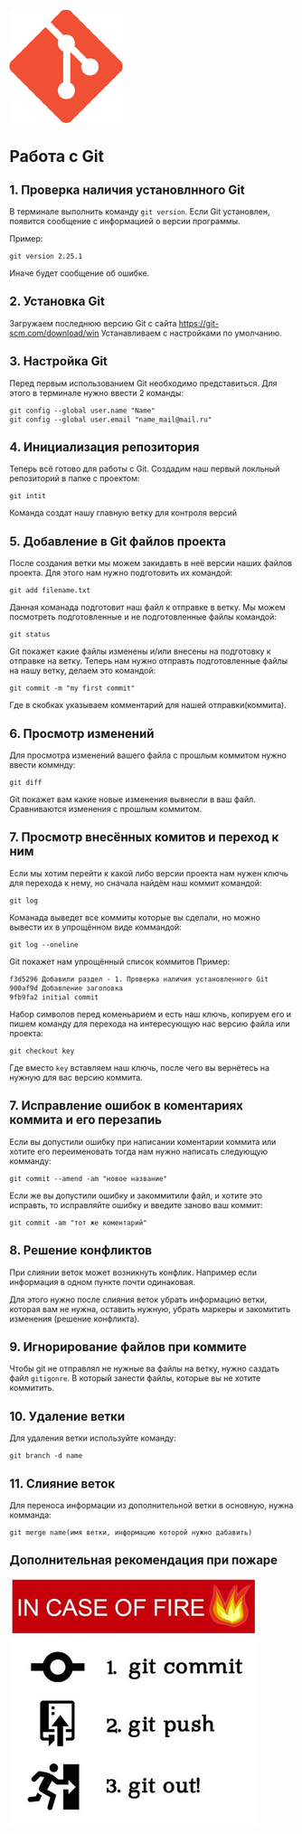 ![Logo](git.png)
# Работа с Git

## 1. Проверка наличия установлнного Git
В терминале выполнить команду `git version`.
Если Git установлен, появится сообщение с информацией о версии программы.

Пример:
```
git version 2.25.1
```

Иначе будет сообщение об ошибке.

## 2. Установка Git
Загружаем последнюю версию Git с сайта 
https://git-scm.com/download/win
Устанавливаем с настройками по умолчанию.

## 3. Настройка Git
Перед первым использованием Git необходимо представиться. Для этого в терминале нужно ввести 2 команды:
```
git config --global user.name "Name"
git config --global user.email "name_mail@mail.ru"
```

## 4. Инициализация репозитория
Теперь всё готово для работы с Git. Создадим наш первый локльный репозиторий в папке с проектом:
```
git intit
```
Команда создат нашу главную ветку для контроля версий

## 5. Добавление в Git файлов проекта
После создания ветки мы можем закидавть в неё версии наших файлов проекта. Для этого нам нужно подготовить их командой:
```
git add filename.txt
```
Данная команада подготовит наш файл к отправке в ветку. Мы можем посмотреть подготовленные и не подготовленные файлы командой:
```
git status
```
Git покажет какие файлы изменены и/или внесены на подготовку к отправке на ветку.
Теперь нам нужно отправть подготовленные файлы на нашу ветку, делаем это командой:
```
git commit -m "my first commit"
```
Где в скобках указываем комментарий для нашей отправки(коммита).

## 6. Просмотр изменений
Для просмотра изменений вашего файла с прошлым коммитом нужно ввести коммнду:
```
git diff
```
Git покажет вам какие новые изменения вывнесли в ваш файл. Сравниваются изменения с прошлым коммитом.

## 7. Просмотр внесённых комитов и переход к ним
Если мы хотим перейти к какой либо версии проекта нам нужен ключь для перехода к нему, но сначала найдём наш коммит командой:
```
git log
```
Команада выведет все коммиты которые вы сделали, но можно вывести их в упрощённом виде коммандой:
```
git log --oneline
```
Git покажет нам упрощённый список коммитов
Пример:
```
f3d5296 Добавили раздел - 1. Проверка наличия установленного Git
900af9d Добавление заголовка
9fb9fa2 initial commit
```
Набор символов перед коменьарием и есть наш ключь, копируем его и пишем команду для перехода на интересующую нас версию файла или проекта:
```
git checkout key
```
Где вместо `key` вставляем наш ключь, после чего вы вернётесь на нужную для вас версию коммита.

## 7. Исправление ошибок в коментариях коммита и его перезапиь 
Если вы допустили ошибку при написании коментарии коммита или хотите его переименовать тогда нам нужно написать следующую комманду:
```
git commit --amend -am "новое название"
```
Если же вы допустили ошибку и закоммитили файл, и хотите это исправть, то исправляйте ошибку и введите заново ваш коммит:
```
git commit -am "тот же коментарий"
```

## 8. Решение конфликтов
При слиянии веток может возникнуть конфлик.
Например если информация в одном пункте почти одинаковая.

Для этого нужно после слияния веток убрать информацию ветки, которая вам не нужна, оставить нужную, убрать маркеры и закомитить изменения (решение конфликта).

## 9. Игнорирование файлов при коммите
Чтобы git не отправлял не нужные ва файлы на ветку, нужно саздать файл `gitigonre`. В который занести файлы, которые вы не хотите коммитить.

## 10. Удаление ветки
Для удаления ветки используйте команду:
```
git branch -d name
```

## 11. Слияние веток
Для переноса информации из дополнительной ветки в основную, нужна комманда:
```
git merge name(имя ветки, информацию которой нужно дабавить)
```

## Дополнительная рекомендация при пожаре
![В случае неожиданного пожара помните](git_recomend_fire.jpg)